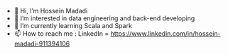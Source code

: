 - 👋 Hi, I’m Hossein Madadi
- 👀 I’m interested in data engineering and back-end developing
- 🌱 I’m currently learning Scala and Spark
- 📫 How to reach me : LinkedIn = https://www.linkedin.com/in/hossein-madadi-911394106

<!---
hossein-niml/hossein-niml is a ✨ special ✨ repository because its `README.md` (this file) appears on your GitHub profile.
You can click the Preview link to take a look at your changes.
--->
